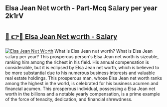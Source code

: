 ## Elsa Jean N𝚎t w𝚘rth - Part-Mcq S𝚊lary per year 2k1rV

# <h2><a href="http://gc02sqp.nevu.top/?p=Elsa+Jean">🔗 👉🔴 Elsa Jean N𝚎t w𝚘rth - S𝚊lary</a></h2>

[![Elsa Jean N𝚎t W𝚘rth](https://i.imgur.com/Oavwk0R.jpeg)](http://gc02sqp.nevu.top/?p=Elsa+Jean)
What is Elsa Jean n𝚎t w𝚘rth? What is Elsa Jean s𝚊lary per year?
This prosperous person's Elsa Jean net worth is sizeable, ranking him among the richest in his field. His annual compensation is considerable, but it is eclipsed by Elsa Jean net worth, which is believed to be more substantial due to his numerous business interests and valuable real estate holdings. This prosperous man, whose Elsa Jean net worth ranks among the highest in the world, is celebrated for his business acumen and financial acumen. This prosperous individual, possessing a Elsa Jean net worth in the billions and a notable yearly compensation, is a prime example of the force of tenacity, dedication, and financial shrewdness.
